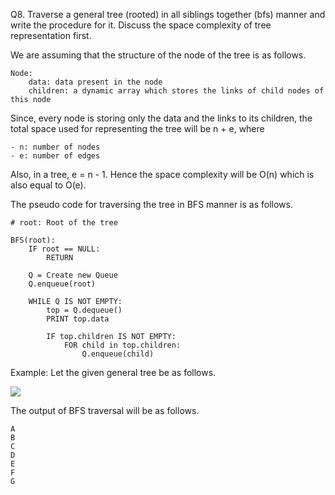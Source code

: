 Q8. Traverse a general tree (rooted) in all siblings together (bfs) manner and write the
procedure for it. Discuss the space complexity of tree representation first.



We are assuming that the structure of the node of the tree is as follows.

```pseudocode
Node:
	data: data present in the node
	children: a dynamic array which stores the links of child nodes of this node
```



Since, every node is storing only the data and the links to its children, the total space used for representing the tree will be n + e, where 

	- n: number of nodes
	- e: number of edges

Also, in a tree, e = n - 1. Hence the space complexity will be O(n) which is also equal to O(e).



The pseudo code for traversing the tree in BFS manner is as follows.



```pseudocode
# root: Root of the tree

BFS(root):
	IF root == NULL:
		RETURN
	
	Q = Create new Queue
	Q.enqueue(root)
	
	WHILE Q IS NOT EMPTY:
		top = Q.dequeue()
		PRINT top.data
		
		IF top.children IS NOT EMPTY:
			FOR child in top.children:
				Q.enqueue(child)
```



Example: Let the given general tree be as follows.

![](/home/chandrakishorsingh/Documents/iiit-allahabad/semester-1/advanced-data-structure-and-algorithms/assignments/8/8-1.png)

The output of BFS traversal will be as follows.



```pseudocode
A
B
C
D
E
F
G
```

